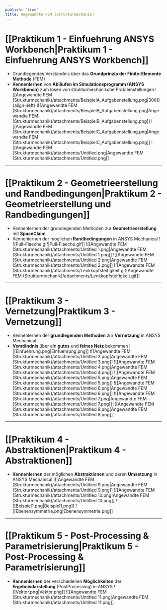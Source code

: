 ```yaml
---
publish: "true"
title: Angewandte FEM (Strukturmechanik)
---
```


# [[Praktikum 1 - Einfuehrung ANSYS Workbench|Praktikum 1 - Einfuehrung ANSYS Workbench]]
- Grundlegendes Verständnis über das **Grundprinzip der Finite-Elemente** **Methode** (FEM)
- **Kennenlernen** von **Abläufen im Simulationsprogramm (ANSYS Workbench)** zum lösen von strukturmechanische Problemstellungen
![[Angewandte FEM (Strukturmechanik)/attachments/BeispielA_Aufgabenstellung.png|300]]{align=left}
![[Angewandte FEM (Strukturmechanik)/attachments/BeispielB_Aufgabenstellung.png|Angewandte FEM (Strukturmechanik)/attachments/BeispielB_Aufgabenstellung.png]]
![[Angewandte FEM (Strukturmechanik)/attachments/BeispielC_Aufgabenstellung.png|Angewandte FEM (Strukturmechanik)/attachments/BeispielC_Aufgabenstellung.png]]
![[Angewandte FEM (Strukturmechanik)/attachments/Untitled.png|Angewandte FEM (Strukturmechanik)/attachments/Untitled.png]]
  
---
  
# [[Praktikum 2 - Geometrieerstellung und Randbedingungen|Praktikum 2 - Geometrieerstellung und Randbedingungen]]
- Kennenlernen der grundlegenden Methoden zur **Geometrieerstellung** mit **SpaceClaim**
- Kennenlernen der möglichen **Randbedingungen** in ANSYS Mechanical
![[Pull-Flaeche.gif|Pull-Flaeche.gif]]
![[Angewandte FEM (Strukturmechanik)/attachments/Untitled 1.png|Angewandte FEM (Strukturmechanik)/attachments/Untitled 1.png]]
![[Angewandte FEM (Strukturmechanik)/attachments/Untitled 2.png|Angewandte FEM (Strukturmechanik)/attachments/Untitled 2.png]]
![[Angewandte FEM (Strukturmechanik)/attachments/Lenkkopfsteifigkeit.gif|Angewandte FEM (Strukturmechanik)/attachments/Lenkkopfsteifigkeit.gif]]
  
  
---
  
# [[Praktikum 3 - Vernetzung|Praktikum 3 - Vernetzung]]
- Kennenlernen der **grundlegenden Methoden** zur **Vernetzung** in ANSYS Mechanical
- **Verständnis** über ein **gutes** und **feines Netz** bekommen
![[Einfuehrung.png|Einfuehrung.png]]
![[Angewandte FEM (Strukturmechanik)/attachments/Untitled 3.png|Angewandte FEM (Strukturmechanik)/attachments/Untitled 3.png]]
![[Angewandte FEM (Strukturmechanik)/attachments/Untitled 4.png|Angewandte FEM (Strukturmechanik)/attachments/Untitled 4.png]]
![[Angewandte FEM (Strukturmechanik)/attachments/Untitled 5.png|Angewandte FEM (Strukturmechanik)/attachments/Untitled 5.png]]
![[Angewandte FEM (Strukturmechanik)/attachments/Untitled 6.png|Angewandte FEM (Strukturmechanik)/attachments/Untitled 6.png]]
![[Angewandte FEM (Strukturmechanik)/attachments/Untitled 7.png|Angewandte FEM (Strukturmechanik)/attachments/Untitled 7.png]]
![[Angewandte FEM (Strukturmechanik)/attachments/Untitled 8.png|Angewandte FEM (Strukturmechanik)/attachments/Untitled 8.png]]
---
  
# [[Praktikum 4 - Abstraktionen|Praktikum 4 - Abstraktionen]]
- **Kennenlernen** der möglichen **Abstraktionen** und deren **Umsetzung** in ANSYS Mechanical
![[Angewandte FEM (Strukturmechanik)/attachments/Untitled 9.png|Angewandte FEM (Strukturmechanik)/attachments/Untitled 9.png]]
![[Angewandte FEM (Strukturmechanik)/attachments/Untitled 10.png|Angewandte FEM (Strukturmechanik)/attachments/Untitled 10.png]]
![[Beispiel1.png|Beispiel1.png]]
![[Ebenensymmetrie.png|Ebenensymmetrie.png]]
  
  
---
  
# [[Praktikum 5 - Post-Processing & Parametrisierung|Praktikum 5 - Post-Processing & Parametrisierung]]
- **Kennenlernen** der verschiedenen **Möglichkeiten** der **Ergebnisdarstellung** (PostProcessing) in ANSYS
![[Vektor.png|Vektor.png]]
![[Angewandte FEM (Strukturmechanik)/attachments/Untitled 11.png|Angewandte FEM (Strukturmechanik)/attachments/Untitled 11.png]]
